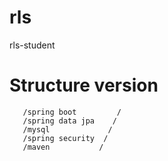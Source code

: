 # rls
rls-student
   # Structure        version
	   /spring boot         / 
	   /spring data jpa    /
	   /mysql             /
	   /spring security  /
	   /maven           /
	   